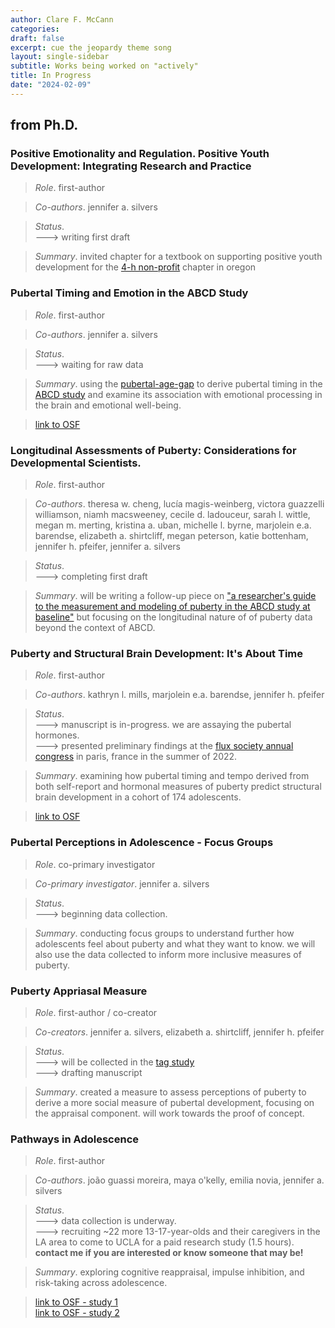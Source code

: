 ```yaml
---
author: Clare F. McCann
categories:
draft: false
excerpt: cue the jeopardy theme song
layout: single-sidebar
subtitle: Works being worked on "actively"
title: In Progress
date: "2024-02-09"
---
```


## from Ph.D.

### Positive Emotionality and Regulation. Positive Youth Development: Integrating Research and Practice
> *Role*. first-author

> *Co-authors*. jennifer a. silvers

> *Status*. </br>
---> writing first draft

> *Summary*. invited chapter for a textbook on supporting positive youth development for the [4-h non-profit](https://4-h.org/?utm_source=google-ads&utm_campaign&utm_agid=87845952896&utm_term=4h&creative=409188558698&device=c&placement&wickedsource=google&wickedid=409188558698&wcid=8707445715&wv=4&gad_source=1&gclid=CjwKCAiAt5euBhB9EiwAdkXWO5iu2mj5pIaoYTIlA2YMHP8D8eVCl-kKu_2nn6vyOnvRHEcRWqHyUhoCRP0QAvD_BwE) chapter in oregon 

### Pubertal Timing and Emotion in the ABCD Study
> *Role*. first-author

> *Co-authors*. jennifer a. silvers 

> *Status*.</br> 
---> waiting for raw data 

> *Summary*. using the [pubertal-age-gap](https://www.medrxiv.org/content/10.1101/2022.05.13.22275069v1) to derive pubertal timing in the [ABCD study](https://abcdstudy.org/) and examine its association with emotional processing in the brain and emotional well-being.

> [link to OSF](https://osf.io/3hmju/)

### Longitudinal Assessments of Puberty: Considerations for Developmental Scientists.
> *Role*. first-author

> *Co-authors*. theresa w. cheng, lucía magis-weinberg, victora guazzelli williamson, niamh macsweeney, cecile d. ladouceur, sarah l. wittle, megan m. merting, kristina a. uban, michelle l. byrne, marjolein e.a. barendse, elizabeth a. shirtcliff, megan peterson, katie bottenham, jennifer h. pfeifer, jennifer a. silvers  

> *Status*. </br>
---> completing first draft

> *Summary*. will be writing a follow-up piece on ["a researcher's guide to the measurement and modeling of puberty in the ABCD study at baseline"](https://pubmed.ncbi.nlm.nih.gov/34025573/) but focusing on the longitudinal nature of of puberty data beyond the context of ABCD.

### Puberty and Structural Brain Development: It's About Time</br>
> *Role*. first-author</br>

> *Co-authors*. kathryn l. mills, marjolein e.a. barendse, jennifer h. pfeifer

> *Status*. </br>
---> manuscript is in-progress. we are assaying the pubertal hormones.</br>
---> presented preliminary findings at the [flux society annual congress](https://fluxsociety.org/2022-paris/) in paris, france in the summer of 2022.

> *Summary*. examining how pubertal timing and tempo derived from both self-report and hormonal measures of puberty predict structural brain development in a cohort of 174 adolescents.

> [link to OSF](https://osf.io/3qnt7/)

### Pubertal Perceptions in Adolescence - Focus Groups</br>
> *Role*. co-primary investigator</br>

> *Co-primary investigator*. jennifer a. silvers

> *Status*. </br>
---> beginning data collection.

> *Summary*. conducting focus groups to understand further how adolescents feel about puberty and what they want to know. we will also use the data collected to inform more inclusive measures of puberty.

### Puberty Appriasal Measure</br>
> *Role*. first-author / co-creator

> *Co-creators*. jennifer a. silvers, elizabeth a. shirtcliff, jennifer h. pfeifer

> *Status*.</br>
---> will be collected in the [tag study](https://uodsnlab.com/our-research/project-one-ry55p) </br>
---> drafting manuscript

> *Summary*. created a measure to assess perceptions of puberty to derive a more social measure of pubertal development, focusing on the appraisal component. will work towards the proof of concept.

### Pathways in Adolescence</br>
> *Role*. first-author</br>

> *Co-authors*. joão guassi moreira, maya o'kelly, emilia novia, jennifer a. silvers

> *Status*.</br>
---> data collection is underway.</br>
---> recruiting ~22 more 13-17-year-olds and their caregivers in the LA area to come to UCLA for a paid research study (1.5 hours). **contact me if you are interested or know someone that may be!**

> *Summary*. exploring cognitive reappraisal, impulse inhibition, and risk-taking across adolescence.

> [link to OSF - study 1](https://osf.io/3ju8p/) </br>
> [link to OSF - study 2](https://osf.io/3u26x/)


